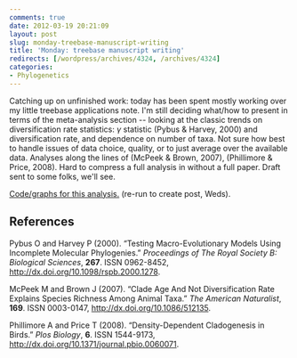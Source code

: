 ```yaml
---
comments: true
date: 2012-03-19 20:21:09
layout: post
slug: monday-treebase-manuscript-writing
title: 'Monday: treebase manuscript writing'
redirects: [/wordpress/archives/4324, /archives/4324]
categories:
- Phylogenetics
---
```


Catching up on unfinished work: today has been spent mostly working over my little treebase applications note.  I'm still deciding what/how to present in terms of the meta-analysis section -- looking at the classic trends on diversification rate statistics: $\gamma$ statistic (Pybus & Harvey, 2000) and diversification rate, and dependence on number of taxa. Not sure how best to handle issues of data choice, quality, or to just average over the available data. Analyses along the lines of (McPeek & Brown, 2007), (Phillimore & Price, 2008).  Hard to compress a full analysis in without a full paper.  Draft sent to some folks, we'll see.

[Code/graphs for this analysis.](https://github.com/ropensci/treeBASE/blob/master/inst/doc/treebase/treebase.md) (re-run to create post, Weds).
## References

<p>Pybus O and Harvey P (2000).
&ldquo;Testing Macro-Evolutionary Models Using Incomplete Molecular Phylogenies.&rdquo;
<EM>Proceedings of The Royal Society B: Biological Sciences</EM>, <B>267</B>.
ISSN 0962-8452, <a href="http://dx.doi.org/10.1098/rspb.2000.1278">http://dx.doi.org/10.1098/rspb.2000.1278</a>.
<p>McPeek M and Brown J (2007).
&ldquo;Clade Age And Not Diversification Rate Explains Species Richness Among Animal Taxa.&rdquo;
<EM>The American Naturalist</EM>, <B>169</B>.
ISSN 0003-0147, <a href="http://dx.doi.org/10.1086/512135">http://dx.doi.org/10.1086/512135</a>.
<p>Phillimore A and Price T (2008).
&ldquo;Density-Dependent Cladogenesis in Birds.&rdquo;
<EM>Plos Biology</EM>, <B>6</B>.
ISSN 1544-9173, <a href="http://dx.doi.org/10.1371/journal.pbio.0060071">http://dx.doi.org/10.1371/journal.pbio.0060071</a>.
